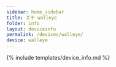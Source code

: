 ```yaml
---
sidebar: home_sidebar
title: 关于 walleye
folder: info
layout: deviceinfo
permalink: /devices/walleye/
device: walleye
---
```

{% include templates/device_info.md %}
